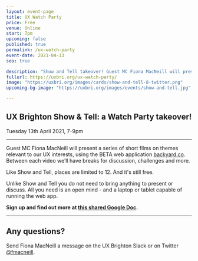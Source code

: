 ```yaml
---
layout: event-page
title: UX Watch Party
price: Free
venue: Online
start: 7pm
upcoming: false
published: true
permalink: /ux-watch-party
event-date: 2021-04-13
seo: true

description: "Show and Tell takeover! Guest MC Fiona MacNeill will present a series of short films for discussion."
fullurl: https://uxbri.org/ux-watch-party/
image: "https://uxbri.org/images/cards/show-and-tell-8-twitter.png"
upcoming-bg-image: "https://uxbri.org/images/events/show-and-tell.jpg"

---
```



## UX Brighton Show & Tell: a Watch Party takeover!

Tuesday 13th April 2021, 7-9pm

---

Guest MC Fiona MacNeill will present a series of short films on themes relevant to our UX interests, using the BETA web application [backyard.co](https://backyard.co/). Between each video we’ll have breaks for discussion, challenges and more. 

Like Show and Tell, places are limited to 12. And it's still free. 

Unlike Show and Tell you do not need to bring anything to present or discuss. All you need is an open mind - and a laptop or tablet capable of running the web app.

**Sign up and find out more at [this shared Google Doc](https://docs.google.com/document/d/1r23QcNURzNlRqqaWKIo-NLP7CqErkd7bRlquoh8gZtE/edit#).**  

---

## Any questions? 

Send Fiona MacNeill a message on the UX Brighton Slack or on Twitter [@fmacneill](https://twitter.com/fmacneill).
